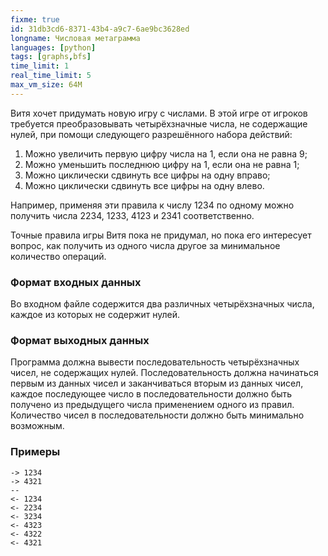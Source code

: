 ```yaml
---
fixme: true
id: 31db3cd6-8371-43b4-a9c7-6ae9bc3628ed
longname: Числовая метаграмма
languages: [python]
tags: [graphs,bfs]
time_limit: 1
real_time_limit: 5
max_vm_size: 64M
---
```



Витя хочет придумать новую игру с числами. В этой игре от игроков требуется преобразовывать четырёхзначные числа, не содержащие нулей, при помощи следующего разрешённого набора действий:

1. Можно увеличить первую цифру числа на 1, если она не равна 9;
2. Можно уменьшить последнюю цифру на 1, если она не равна 1;
3. Можно циклически сдвинуть все цифры на одну вправо;
4. Можно циклически сдвинуть все цифры на одну влево.

Например, применяя эти правила к числу 1234 по одному можно получить числа 2234, 1233, 4123 и 2341 соответственно.

Точные правила игры Витя пока не придумал, но пока его интересует вопрос, как получить из одного числа другое за минимальное количество операций.

### Формат входных данных

Во входном файле содержится два различных четырёхзначных числа, каждое из которых не содержит нулей.

### Формат выходных данных

Программа должна вывести последовательность четырёхзначных чисел, не содержащих нулей. Последовательность должна начинаться первым из данных чисел и заканчиваться вторым из данных чисел, каждое последующее число в последовательности должно быть получено из предыдущего числа применением одного из правил. Количество чисел в последовательности должно быть минимально возможным.

### Примеры

```
-> 1234
-> 4321
--
<- 1234
<- 2234
<- 3234
<- 4323
<- 4322
<- 4321
```
